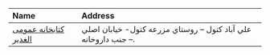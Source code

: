 | Name                                                                                 | Address                                                        |
|:-------------------------------------------------------------------------------------|:---------------------------------------------------------------|
| [كتابخانه عمومی الغدیر](https://lib.ir/fa/library/395/كتابخانه-عمومی-الغدیر/search/) | علي آباد كتول – روستاي مزرعه كتول- خيابان اصلي – جنب داروخانه. |